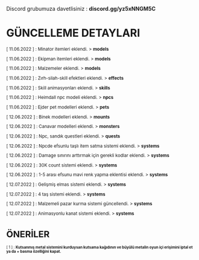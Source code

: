 Discord grubumuza davetlisiniz : **discord.gg/yz5xNNGM5C**




# GÜNCELLEME DETAYLARI
<sup>

[ 11.06.2022 ] : Minator itemleri eklendi. > **models**

[ 11.06.2022 ] : Ekipman itemleri eklendi. > **models**

[ 11.06.2022 ] : Malzemeler eklendi. > **models**

[ 11.06.2022 ] : Zırh-silah-skill efektleri eklendi. > **effects**

[ 11.06.2022 ] : Skill animasyonları eklendi. > **skills**

[ 11.06.2022 ] : Heimdall npc modeli eklendi. > **npcs**

[ 11.06.2022 ] : Ejder pet modelleri eklendi. > **pets**

[ 12.06.2022 ] : Binek modelleri eklendi. > **mounts**

[ 12.06.2022 ] : Canavar modelleri eklendi. > **monsters**

[ 12.06.2022 ] : Npc, sandık questleri eklendi. > **quests**

[ 12.06.2022 ] : Npcde efsunlu taşlı item satma sistemi eklendi. > **systems**

[ 12.06.2022 ] : Damage sınırını arttırmak için gerekli kodlar eklendi. > **systems**

[ 12.06.2022 ] : 30K count sistemi eklendi. > **systems**

[ 12.06.2022 ] : 1-5 arası efsunu mavi renk yapma eklentisi eklendi. > **systems**

[ 12.07.2022 ] : Gelişmiş elmas sistemi eklendi. > **systems**

[ 12.07.2022 ] : 4 taş sistemi eklendi. > **systems**

[ 12.07.2022 ] : Malzemeli pazar kurma sistemi güncellendi. > **systems**

[ 12.07.2022 ] : Animasyonlu kanat sistemi eklendi. > **systems**
</sup>

# ÖNERİLER
<sup>

[ 1 ] : **Kutsanmış metal sistemini kurduysan kutsama kağıdının ve büyülü metalin oyun içi erişimini iptal et ya da + basma özelliğini kapat.**
</sup>
